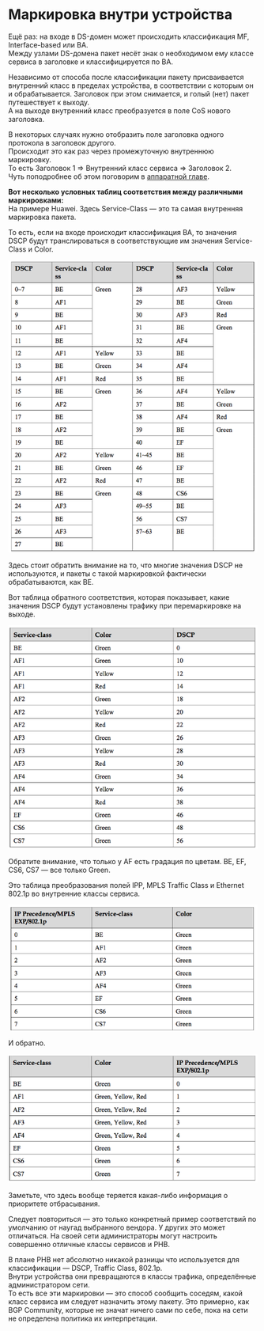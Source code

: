 # Маркировка внутри устройства

Ещё раз: на входе в DS-домен может происходить классификация MF, Interface-based или BA.   
Между узлами DS-домена пакет несёт знак о необходимом ему классе сервиса в заголовке и классифицируется по BA.  
  
Независимо от способа после классификации пакету присваивается внутренний класс в пределах устройства, в соответствии с которым он и обрабатывается. Заголовок при этом снимается, и голый \(нет\) пакет путешествует к выходу.  
А на выходе внутренний класс преобразуется в поле CoS нового заголовка.  
  
В некоторых случаях нужно отобразить поле заголовка одного протокола в заголовок другого.  
Происходит это как раз через промежуточную внутреннюю маркировку.  
То есть Заголовок 1 ⇒ Внутренний класс сервиса ⇒ Заголовок 2.  
Чуть поподробнее об этом поговорим в [аппаратной главе](http://linkmeup.ru/blog/365.html#HARDWARE).  
  
**Вот несколько условных таблиц соответствия между различными маркировками:**  
На примере Huawei. Здесь Service-Class — это та самая внутренняя маркировка пакета.  
  
То есть, если на входе происходит классификация BA, то значения DSCP будут транслироваться в соответствующие им значения Service-Class и Color.

![](../../.gitbook/assets/image%20%2819%29.png)

  
Здесь стоит обратить внимание на то, что многие значения DSCP не используются, и пакеты с такой маркировкой фактически обрабатываются, как BE.  
  
Вот таблица обратного соответствия, которая показывает, какие значения DSCP будут установлены трафику при перемаркировке на выходе.

![](../../.gitbook/assets/image%20%2839%29.png)

  
Обратите внимание, что только у AF есть градация по цветам. BE, EF, CS6, CS7 — все только Green.  
  
Это таблица преобразования полей IPP, MPLS Traffic Class и Ethernet 802.1p во внутренние классы сервиса. 

![](../../.gitbook/assets/image%20%2861%29.png)



И обратно.

![](../../.gitbook/assets/image%20%2840%29.png)

  
Заметьте, что здесь вообще теряется какая-либо информация о приоритете отбрасывания.  
  
Следует повториться — это только конкретный пример соответствий по умолчанию от наугад выбранного вендора. У других это может отличаться. На своей сети администраторы могут настроить совершенно отличные классы сервисов и PHB.

  
В плане PHB нет абсолютно никакой разницы что используется для классификации — DSCP, Traffic Class, 802.1p.  
Внутри устройства они превращаются в классы трафика, определённые администратором сети.  
То есть все эти маркировки — это способ сообщить соседям, какой класс сервиса им следует назначить этому пакету. Это примерно, как BGP Community, которые не значат ничего сами по себе, пока на сети не определена политика их интерпретации.

